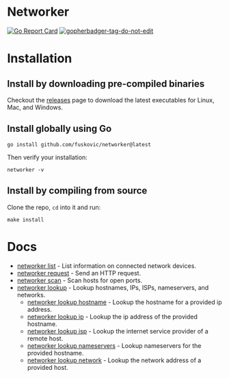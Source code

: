 # Networker

[![Go Report Card](https://goreportcard.com/badge/github.com/fuskovic/networker)](https://goreportcard.com/report/github.com/fuskovic/networker)
<a href='https://github.com/jpoles1/gopherbadger' target='_blank'>![gopherbadger-tag-do-not-edit](https://img.shields.io/badge/Go%20Coverage-56%25-brightgreen.svg?longCache=true&style=flat)</a>


# Installation

## Install by downloading pre-compiled binaries

Checkout the [releases](https://github.com/fuskovic/networker/releases) page to download the latest executables for Linux, Mac, and Windows.

## Install globally using Go

    go install github.com/fuskovic/networker@latest

Then verify your installation:

    networker -v

## Install by compiling from source

Clone the repo, `cd` into it and run:

    make install

# Docs

* [networker list](docs/networker_list.md)	 - List information on connected network devices.
* [networker request](docs/networker_request.md)	 - Send an HTTP request.
* [networker scan](docs/networker_scan.md)	 - Scan hosts for open ports.
* [networker lookup](docs/networker_lookup.md)	 - Lookup hostnames, IPs, ISPs, nameservers, and networks.
  * [networker lookup hostname](docs/networker_lookup_hostname.md)	 - Lookup the hostname for a provided ip address.
  * [networker lookup ip](docs/networker_lookup_ip.md)	 - Lookup the ip address of the provided hostname.
  * [networker lookup isp](docs/networker_lookup_isp.md)	 - Lookup the internet service provider of a remote host.
  * [networker lookup nameservers](docs/networker_lookup_nameservers.md)	 - Lookup nameservers for the provided hostname.
  * [networker lookup network](docs/networker_lookup_network.md)	 - Lookup the network address of a provided host.